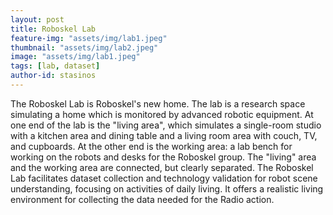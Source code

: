 ```yaml
---
layout: post
title: Roboskel Lab
feature-img: "assets/img/lab1.jpeg"
thumbnail: "assets/img/lab2.jpeg"
image: "assets/img/lab1.jpeg"
tags: [lab, dataset]
author-id: stasinos
---
```


The Roboskel Lab is Roboskel's new home. The lab is a research space
simulating a home which is monitored by advanced robotic equipment.
At one end of the lab is the "living area", which simulates a
single-room studio with a kitchen area and dining table and a living
room area with couch, TV, and cupboards. At the other end is the
working area: a lab bench for working on the robots and desks for the
Roboskel group. The "living" area and the working area are connected,
but clearly separated. The Roboskel Lab facilitates dataset collection
and technology validation for robot scene understanding, focusing on
activities of daily living. It offers a realistic living environment
for collecting the data needed for the Radio action.
